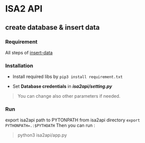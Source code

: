 # ISA2 API 
## create database & insert data

### Requirement 
All steps of [insert-data](https://www.forge.orange-labs.fr/plugins/git/isa2/insert-data) 

### Installation 
- Install required libs by `pip3 install requirement.txt`

- Set **Database credentials** in ***isa2api/setting.py***
> You can change also other parameters if needed.

### Run  
export isa2api path to PYTONPATH from isa2api directory `export PYTHONPATH=.:$PYTHOATH`
Then you can run : 
> python3 isa2api/app.py 
